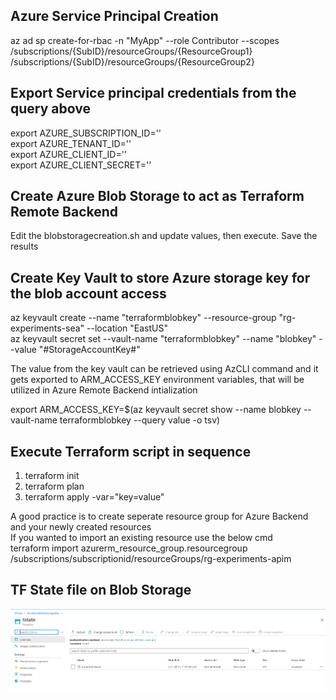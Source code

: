 ## Azure Service Principal Creation
az ad sp create-for-rbac -n "MyApp" --role Contributor --scopes /subscriptions/{SubID}/resourceGroups/{ResourceGroup1} /subscriptions/{SubID}/resourceGroups/{ResourceGroup2} </br>

## Export Service principal credentials from the query above
export AZURE_SUBSCRIPTION_ID=''</br>
export AZURE_TENANT_ID=''</br>
export AZURE_CLIENT_ID=''</br>
export AZURE_CLIENT_SECRET=''</br>

## Create Azure Blob Storage to act as Terraform Remote Backend
Edit the blobstoragecreation.sh and update values, then execute. Save the results</br>

## Create Key Vault to store Azure storage key for the blob account access
az keyvault create --name "terraformblobkey" --resource-group "rg-experiments-sea" --location "EastUS" </br>
az keyvault secret set --vault-name "terraformblobkey" --name "blobkey" --value "#StorageAccountKey#" </br>

The value from the key vault can be retrieved using AzCLI command and it gets exported to ARM_ACCESS_KEY environment variables, that will be utilized in Azure Remote Backend intialization </br>

export ARM_ACCESS_KEY=$(az keyvault secret show --name blobkey --vault-name terraformblobkey --query value -o tsv) </br>

## Execute Terraform script in sequence
1. terraform init
2. terraform plan
3. terraform apply -var="key=value"

A good practice is to create seperate resource group for Azure Backend and your newly created resources </br>
If you wanted to import an existing resource use the below cmd </br>
terraform import azurerm_resource_group.resourcegroup /subscriptions/subscriptionid/resourceGroups/rg-experiments-apim</br>

## TF State file on Blob Storage
![Alt text](./BlobStorage.PNG?raw=true "Blob Storage")

